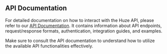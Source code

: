 ## API Documentation

For detailed documentation on how to interact with the Huze API, please refer to our [API Documentation](https://raphonkzy.github.io/snackCheck-api-documentation/). It contains information about API endpoints, request/response formats, authentication, integration guides, and examples.

Make sure to consult the API documentation to understand how to utilize the available API functionalities effectively.
